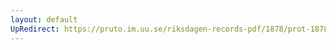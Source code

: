 ```yaml
---
layout: default
UpRedirect: https://pruto.im.uu.se/riksdagen-records-pdf/1878/prot-1878--ak--004.pdf
---
```

